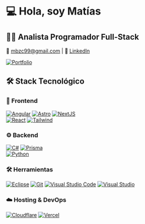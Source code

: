 # 💻 Hola, soy Matías

## 👨‍💻 Analista Programador Full-Stack

📧 <mbzc99@gmail.com> | 🔗 [LinkedIn](https://www.linkedin.com/in/matias-zc/)

[![Portfolio](https://img.shields.io/badge/Portfolio-2CA5E0?style=for-the-badge&logo=astro&logoColor=white)](https://sikriet.dev)

## 🛠️ Stack Tecnológico

### 🎨 Frontend

[![Angular](https://img.shields.io/badge/-Angular-DD0031?style=flat&logo=angular&logoColor=white)](https://angular.dev)
[![Astro](https://img.shields.io/badge/-Astro-FF5D01?style=flat&logo=astro&logoColor=white)](https://astro.build)
[![NextJS](https://img.shields.io/badge/-NextJS-000?style=flat&logo=vercel&logoColor=white)](https://nextjs.org)  
[![React](https://img.shields.io/badge/-React-61DAFB?style=flat&logo=react&logoColor=white)](https://react.dev)
[![Tailwind](https://img.shields.io/badge/-Tailwind-06B6D4?style=flat&logo=tailwindcss&logoColor=white)](https://tailwindcss.com)

### ⚙️ Backend

[![C#](https://img.shields.io/badge/-C%23-239120?style=flat&logo=c-sharp&logoColor=white)](https://learn.microsoft.com/en-us/dotnet/csharp/)
[![Prisma](https://img.shields.io/badge/-Prisma-2D3748?style=flat&logo=prisma&logoColor=white)](https://www.prisma.io)  
[![Python](https://img.shields.io/badge/-Python-3776AB?style=flat&logo=python&logoColor=white)](https://www.python.org)

### 🛠️ Herramientas

[![Eclipse](https://img.shields.io/badge/-Eclipse-2C2255?style=flat&logo=eclipseide&logoColor=white)](https://eclipseide.org/)
[![Git](https://img.shields.io/badge/-Git-F05032?style=flat&logo=git&logoColor=white)](https://git-scm.com)
[![Visual Studio Code](https://img.shields.io/badge/-VS_Code-007ACC?style=flat&logo=visual-studio-code&logoColor=white)](https://code.visualstudio.com)
[![Visual Studio](https://img.shields.io/badge/-Visual_Studio-5C2D91?style=flat&logo=visual-studio&logoColor=white)](https://visualstudio.microsoft.com)

### ☁️ Hosting & DevOps

[![Cloudflare](https://img.shields.io/badge/-Cloudflare-F38020?style=flat&logo=cloudflare&logoColor=white)](https://www.cloudflare.com)
[![Vercel](https://img.shields.io/badge/-Vercel-000?style=flat&logo=vercel&logoColor=white)](https://vercel.com)  
